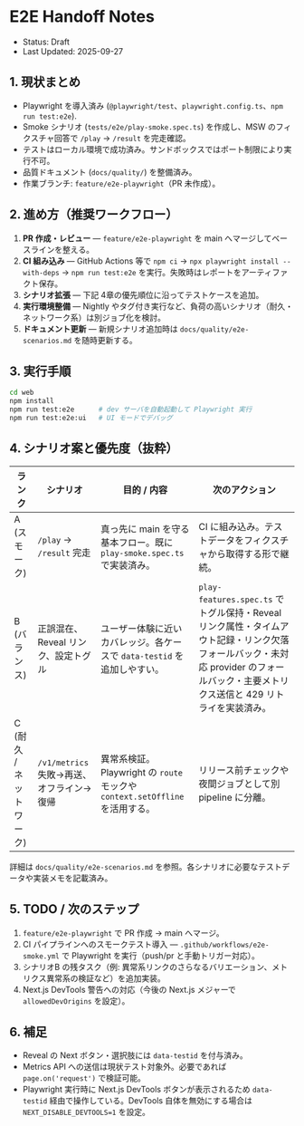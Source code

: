 # E2E Handoff Notes

- Status: Draft
- Last Updated: 2025-09-27

## 1. 現状まとめ
- Playwright を導入済み (`@playwright/test`、`playwright.config.ts`、`npm run test:e2e`).
- Smoke シナリオ (`tests/e2e/play-smoke.spec.ts`) を作成し、MSW のフィクスチャ回答で `/play` → `/result` を完走確認。
- テストはローカル環境で成功済み。サンドボックスではポート制限により実行不可。
- 品質ドキュメント (`docs/quality/`) を整備済み。
- 作業ブランチ: `feature/e2e-playwright`（PR 未作成）。

## 2. 進め方（推奨ワークフロー）
1. **PR 作成・レビュー** — `feature/e2e-playwright` を main へマージしてベースラインを整える。
2. **CI 組み込み** — GitHub Actions 等で `npm ci` → `npx playwright install --with-deps` → `npm run test:e2e` を実行。失敗時はレポートをアーティファクト保存。
3. **シナリオ拡張** — 下記 4章の優先順位に沿ってテストケースを追加。
4. **実行環境整備** — Nightly やタグ付き実行など、負荷の高いシナリオ（耐久・ネットワーク系）は別ジョブ化を検討。
5. **ドキュメント更新** — 新規シナリオ追加時は `docs/quality/e2e-scenarios.md` を随時更新する。

## 3. 実行手順
```bash
cd web
npm install
npm run test:e2e      # dev サーバを自動起動して Playwright 実行
npm run test:e2e:ui   # UI モードでデバッグ
```

## 4. シナリオ案と優先度（抜粋）

| ランク | シナリオ | 目的 / 内容 | 次のアクション |
| --- | --- | --- | --- |
| A (スモーク) | `/play` → `/result` 完走 | 真っ先に main を守る基本フロー。既に `play-smoke.spec.ts` で実装済み。 | CI に組み込み。テストデータをフィクスチャから取得する形で継続。 |
| B (バランス) | 正誤混在、Reveal リンク、設定トグル | ユーザー体験に近いカバレッジ。各ケースで `data-testid` を追加しやすい。 | `play-features.spec.ts` でトグル保持・Reveal リンク属性・タイムアウト記録・リンク欠落フォールバック・未対応 provider のフォールバック・主要メトリクス送信と 429 リトライを実装済み。 |
| C (耐久 / ネットワーク) | `/v1/metrics` 失敗→再送、オフライン→復帰 | 異常系検証。Playwright の `route` モックや `context.setOffline` を活用する。 | リリース前チェックや夜間ジョブとして別 pipeline に分離。 |

詳細は `docs/quality/e2e-scenarios.md` を参照。各シナリオに必要なテストデータや実装メモを記載済み。

## 5. TODO / 次のステップ
1. `feature/e2e-playwright` で PR 作成 → main へマージ。
2. CI パイプラインへのスモークテスト導入 — `.github/workflows/e2e-smoke.yml` で Playwright を実行（push/pr と手動トリガー対応）。
3. シナリオB の残タスク（例: 異常系リンクのさらなるバリエーション、メトリクス異常系の検証など）を追加実装。
4. Next.js DevTools 警告への対応（今後の Next.js メジャーで `allowedDevOrigins` を設定）。

## 6. 補足
- Reveal の Next ボタン・選択肢には `data-testid` を付与済み。
- Metrics API への送信は現状テスト対象外。必要であれば `page.on('request')` で検証可能。
- Playwright 実行時に Next.js DevTools ボタンが表示されるため `data-testid` 経由で操作している。DevTools 自体を無効にする場合は `NEXT_DISABLE_DEVTOOLS=1` を設定。
```
